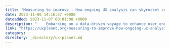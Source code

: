 ```yaml
---
title: "Measuring to improve - How ongoing UX analysis can skyrocket conversions"
date: 2023-11-06 14:16:57 +0000
dateadded: 2023-11-07 00:01:08 +0000
description: "    Embarking on a data-driven voyage to enhance user engagement and boost conversions.  Continue reading on UX Planet »  "
link: "https://uxplanet.org/measuring-to-improve-how-ongoing-ux-analysis-can-skyrocket-conversions-6c97e04a0fc7?source=rss----819cc2aaeee0---4"
category:
directory: _directory/ux-planet.md
---
```

